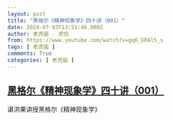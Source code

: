 ```yaml
---
layout: post
title: "黑格尔《精神现象学》四十讲（001）"
date: 2024-07-03T13:51:46.000Z
author: 老虎庙 · 虎侃
from: https://www.youtube.com/watch?v=gq6_ERAl5_s
tags: [ 老虎庙 ]
comments: True
categories: [ 老虎庙 ]
---
```

<!--1720014706000-->
[黑格尔《精神现象学》四十讲（001）](https://www.youtube.com/watch?v=gq6_ERAl5_s)
------

<div>
谌洪果讲授黑格尔《精神现象学》
</div>
